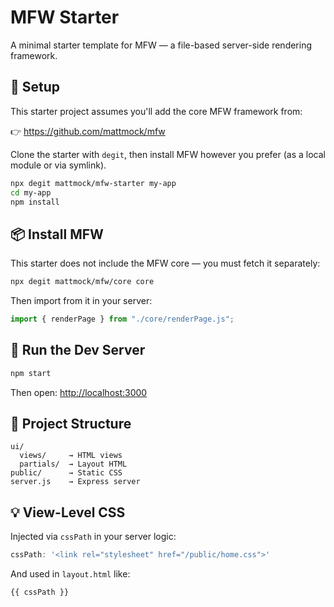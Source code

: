 # MFW Starter

A minimal starter template for MFW — a file-based server-side rendering framework.

## 🔧 Setup

This starter project assumes you'll add the core MFW framework from:

👉 https://github.com/mattmock/mfw

Clone the starter with `degit`, then install MFW however you prefer (as a local module or via symlink).


```bash
npx degit mattmock/mfw-starter my-app
cd my-app
npm install
```



## 📦 Install MFW

This starter does not include the MFW core — you must fetch it separately:

```bash
npx degit mattmock/mfw/core core
```

Then import from it in your server:

```js
import { renderPage } from "./core/renderPage.js";
```
## 🚀 Run the Dev Server

```bash
npm start
```

Then open: [http://localhost:3000](http://localhost:3000)

## 📁 Project Structure

```
ui/
  views/     → HTML views
  partials/  → Layout HTML
public/      → Static CSS
server.js    → Express server
```

## 💡 View-Level CSS

Injected via `cssPath` in your server logic:

```js
cssPath: '<link rel="stylesheet" href="/public/home.css">'
```

And used in `layout.html` like:

```html
{{ cssPath }}
```
